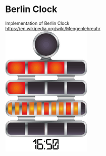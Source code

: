 # Berlin Clock
Implementation of Berlin Clock
https://en.wikipedia.org/wiki/Mengenlehreuhr
![Example](/Berlin-Uhr-1650-1705.gif "Clock displaying time from 16:50 to 17:05 (04:50 pm to 05:05 pm) in time lapse.")

